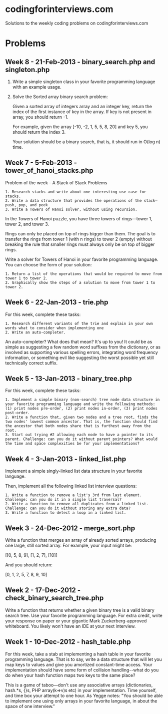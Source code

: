 codingforinterviews.com
=======================

Solutions to the weekly coding problems on codingforinterviews.com

Problems
========

Week 8 - 21-Feb-2013 - binary_search.php and singleton.php
--------------------

1. Write a simple singleton class in your favorite programming language with an example usage.
2. Solve the Sorted array binary search problem:

    Given a sorted array of integers array and an integer key, return the
    index of the first instance of key in the array. If key is not present in
    array, you should return -1.

    For example, given the array [-10, -2, 1, 5, 5, 8, 20] and key 5, you
    should return the index 3.

    Your solution should be a binary search, that is, it should run in O(log n) time.

Week 7 - 5-Feb-2013 - tower_of_hanoi_stacks.php
--------------------

Problem of the week - A Stack of Stack Problems

    1. Research stacks and write about one interesting use case for stacks.
    2. Write a data structure that provides the operations of the stack—push, pop, and peek
    3. Write a Towers of Hanoi solver, without using recursion.

In the Towers of Hanoi puzzle, you have three towers of rings—tower 1, tower
2, and tower 3.

Rings can only be placed on top of rings bigger than them. The goal is to
transfer the rings from tower 1 (with n rings) to tower 2 (empty) without
breaking the rule that smaller rings must always only be on top of bigger
rings.

Write a solver for Towers of Hanoi in your favorite programming language. You
can choose the form of your solution:

    1. Return a list of the operations that would be required to move from tower 1 to tower 2.
    2. Graphically show the steps of a solution to move from tower 1 to tower 2.


Week 6 - 22-Jan-2013 - trie.php
--------------------

For this week, complete these tasks:

    1. Research different variants of the trie and explain in your own words what to consider when implementing one
    2. Write an auto-completer.

An auto-completer? What does that mean? It's up to you! It could be as simple
as suggesting a few random word suffixes from the dictionary, or as involved
as supporting various spelling errors, integrating word frequency
information, or something evil like suggesting the worst possible yet still
technically correct suffix.


Week 5 - 13-Jan-2013 - binary_tree.php
--------------------

For this week, complete these tasks:

    1. Implement a simple binary (non-search) tree node data structure in your favorite programming language and write the following methods: (1) print nodes pre-order, (2) print nodes in-order, (3) print nodes post-order.
    2. Write a function that, given two nodes and a tree root, finds the two nodes' lowest common ancestor. That is, the function should find the ancestor that both nodes share that is furthest away from the root.
    3. Start out trying #2 allowing each node to have a pointer to its parent. Challenge: can you do it without parent pointers? What would the time and space complexities be for your implementations?


Week 4 - 3-Jan-2013 - linked_list.php
--------------------

Implement a simple singly-linked list data structure in your favorite language.

Then, implement all the following linked list interview questions:

    1. Write a function to remove a list's 3rd from last element. Challenge: can you do it in a single list traversal?
    2. Write a function to remove all duplicates from a linked list. Challenge: can you do it without storing any extra data?
    3. Write a function to detect a loop in a linked list.

Week 3 - 24-Dec-2012 - merge_sort.php
--------------------

Write a function that merges an array of already sorted arrays, producing one
large, still sorted array. For example, your input might be:

[[0, 5, 8, 9], [1, 2, 7], [10]]

And you should return:

[0, 1, 2, 5, 7, 8, 9, 10]


Week 2 - 17-Dec-2012 - check_binary_search_tree.php
--------------

Write a function that returns whether a given binary tree is a valid binary search tree. Use your favorite programming language. For extra credit, write your response on paper or your gigantic Mark Zuckerberg-approved whiteboard. You likely won't have an IDE at your next interview.


Week 1 - 10-Dec-2012 - hash_table.php
-----------

For this week, take a stab at implementing a hash table in your favorite programming language. That is to say, write a data structure that will let you map keys to values and give you amortized constant-time access. Your implementation should have some form of collision handling--what do you do when your hash function maps two keys to the same place?

This is a game of taboo—don't use any associative arrays (dictionaries, hash.*s, {}s, PHP array(k=>v)s etc) in your implementation. Time yourself, and time box your attempt to one hour. As Yegge notes: "You should be able to implement one using only arrays in your favorite language, in about the space of one interview."
